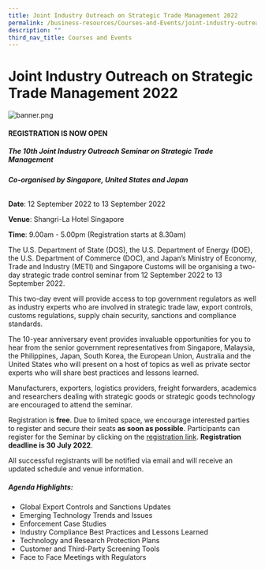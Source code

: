 ```yaml
---
title: Joint Industry Outreach on Strategic Trade Management 2022
permalink: /business-resources/Courses-and-Events/joint-industry-outreach-on-strategic-trade-management-2022
description: ""
third_nav_title: Courses and Events
---
```

# Joint Industry Outreach on Strategic Trade Management 2022

![banner.png](https://user-images.githubusercontent.com/74533654/126924009-88f650ae-803d-4f88-9015-32c393dd519d.png)

#### **REGISTRATION IS NOW OPEN**

##### **The 10th Joint Industry Outreach Seminar on Strategic Trade Management**
###### **Co-organised by Singapore, United States and Japan**

**Date**: 12 September 2022 to 13 September 2022


**Venue**: Shangri-La Hotel Singapore


**Time**: 9.00am - 5.00pm (Registration starts at 8.30am)

The U.S. Department of State (DOS), the U.S. Department of Energy (DOE), the U.S. Department of Commerce (DOC), and Japan’s Ministry of Economy, Trade and Industry (METI) and Singapore Customs will be organising a two-day strategic trade control seminar from 12 September 2022 to 13 September 2022.

This two-day event will provide access to top government regulators as well as industry experts who are involved in strategic trade law, export controls, customs regulations, supply chain security, sanctions and compliance standards.

The 10-year anniversary event provides invaluable opportunities for you to hear from the senior government representatives from Singapore, Malaysia, the Philippines, Japan, South Korea, the European Union, Australia and the United States who will present on a host of topics as well as private sector experts who will share best practices and lessons learned.

Manufacturers, exporters, logistics providers, freight forwarders, academics and researchers dealing with strategic goods or strategic goods technology are encouraged to attend the seminar.

Registration is **free**. Due to limited space, we encourage interested parties to register and secure their seats **as soon as possible**. Participants can register for the Seminar by clicking on the [registration link](https://llnl.cventevents.com/JIO2022). **Registration deadline is 30 July 2022**.

All successful registrants will be notified via email and will receive an updated schedule and venue information.

##### **Agenda Highlights:**

* Global Export Controls and Sanctions Updates
* Emerging Technology Trends and Issues
* Enforcement Case Studies 
* Industry Compliance Best Practices and Lessons Learned 
* Technology and Research Protection Plans
* Customer and Third-Party Screening Tools
* Face to Face Meetings with Regulators